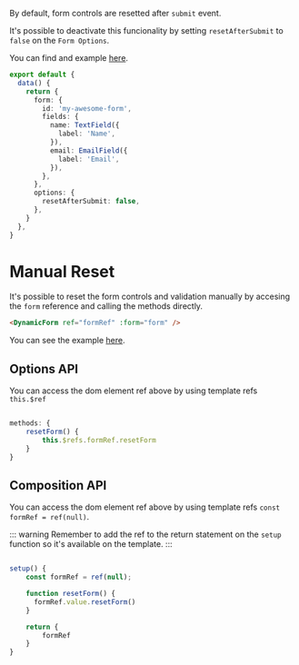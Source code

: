 By default, form controls are resetted after `submit` event.

It's possible to deactivate this funcionality by setting `resetAfterSubmit` to `false` on the `Form Options`.

You can find and example [here](https://vue-dynamic-forms-demos.alvarosaburido.dev/reset-after-submit).

```typescript
export default {
  data() {
    return {
      form: {
        id: 'my-awesome-form',
        fields: {
          name: TextField({
            label: 'Name',
          }),
          email: EmailField({
            label: 'Email',
          }),
        },
      },
      options: {
        resetAfterSubmit: false,
      },
    }
  },
}
```

# Manual Reset

It's possible to reset the form controls and validation manually by accesing the `form` reference and calling the methods directly.

```html
<DynamicForm ref="formRef" :form="form" />
```

You can see the example [here](https://vue-dynamic-forms-demos.alvarosaburido.dev/reset-form).

## Options API

You can access the dom element ref above by using template refs `this.$ref`

```typescript

methods: {
    resetForm() {
        this.$refs.formRef.resetForm
    }
}

```

## Composition API

You can access the dom element ref above by using template refs `const formRef = ref(null)`.

::: warning
Remember to add the ref to the return statement on the `setup` function so it's available on the template.
:::

```typescript

setup() {
    const formRef = ref(null);

    function resetForm() {
      formRef.value.resetForm()
    }

    return {
        formRef
    }
}

```
